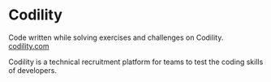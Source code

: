 # Codility

Code written while solving exercises and challenges on Codility.
[codility.com](https://www.codility.com/)

Codility is a technical recruitment platform for teams to test the coding skills of developers.
